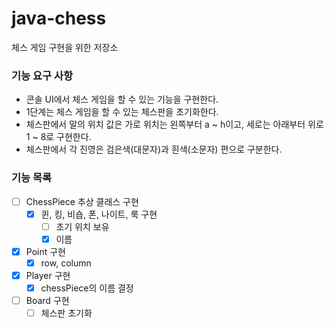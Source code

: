 # java-chess
체스 게임 구현을 위한 저장소

### 기능 요구 사항
- 콘솔 UI에서 체스 게임을 할 수 있는 기능을 구현한다.
- 1단계는 체스 게임을 할 수 있는 체스판을 초기화한다.
- 체스판에서 말의 위치 값은 가로 위치는 왼쪽부터 a ~ h이고, 세로는 아래부터 위로 1 ~ 8로 구현한다.
- 체스판에서 각 진영은 검은색(대문자)과 흰색(소문자) 편으로 구분한다.

### 기능 목록
- [ ] ChessPiece 추상 클래스 구현
    - [x] 퀸, 킹, 비숍, 폰, 나이트, 룩 구현
        - [ ] 초기 위치 보유
        - [x] 이름
- [x] Point 구현
    - [x] row, column
- [x] Player 구현
    - [x] chessPiece의 이름 결정
- [ ] Board 구현
    - [ ] 체스판 초기화